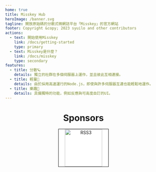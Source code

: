 ```yaml
---
home: true
title: Misskey Hub
heroImage: /banner.svg
tagline: 開放原始碼的分散式微網誌平台「Misskey」的官方網站
footer: Copyright &copy; 2023 syuilo and other contributors
actions:
  - text: 開始使用Misskey
    link: /docs/getting-started
    type: primary
  - text: Misskey是什麼？
    link: /docs/misskey
    type: secondary
features:
  - title: 分散🪐
    details: 獨立的社群在多個伺服器上運作，並且彼此互相連接。
  - title: 輕量🚀
    details: 由於採用高速運行的Node.js，即使與許多伺服器互連也能輕鬆地運作。
  - title: 樂趣🍮
    details: 具備獨特的功能，例如反應與可高度自訂的UI。
---
```


<ClientOnly>
	<MkParticles/>
</ClientOnly>

<div class="contents">

# Sponsors
<div class="sponsors">
	<a class="rss3" title="RSS3" href="https://rss3.io/" target="_blank"><img src="/sponsors/rss3.svg" alt="RSS3"></a>
</div>
</div>

<style>
.hero {
	position: relative;
	z-index: 2;
}

.contents {
	text-align: center;
}

.sponsors {
	text-align: center;
	margin-bottom: 32px;
}

.sponsors > .rss3 {
	display: inline-block;
	padding: 0px 20px;
	background: #fff;
	border: solid 1px #000;
}
.sponsors > .rss3 img {
	display: inline-block;
	height: 120px;
}
</style>
